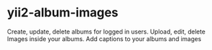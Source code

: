 # yii2-album-images
Create, update, delete albums for logged in users. Upload, edit, delete Images inside your albums. Add captions to your albums and images

